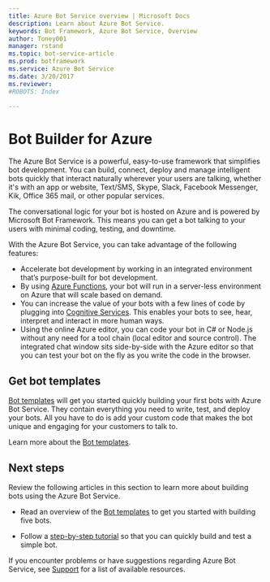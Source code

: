 ```yaml
---
title: Azure Bot Service overview | Microsoft Docs
description: Learn about Azure Bot Service.
keywords: Bot Framework, Azure Bot Service, Overview
author: Toney001
manager: rstand
ms.topic: bot-service-article
ms.prod: botframework
ms.service: Azure Bot Service
ms.date: 3/20/2017
ms.reviewer: 
#ROBOTS: Index

---
```


# Bot Builder for Azure

The Azure Bot Service is a powerful, easy-to-use framework that simplifies bot development. You can build, connect, deploy and manage intelligent bots quickly that interact naturally wherever your users are talking, whether it's with an app or website, Text/SMS, Skype, Slack, Facebook Messenger, Kik, Office 365 mail, or other popular services. 

The conversational logic for your bot is hosted on Azure and is powered by Microsoft Bot Framework. This means you can get a bot talking to your users with minimal coding, testing, and downtime.

With the Azure Bot Service, you can take advantage of the following features: 

- Accelerate bot development by working in an integrated environment that’s purpose-built for bot development.
- By using <a href="https://docs.microsoft.com/en-us/azure/azure-functions/">Azure Functions</a>, your bot will run in a server-less environment on Azure that will scale based on demand.
- You can increase the value of your bots with a few lines of code by plugging into <a href="https://www.microsoft.com/cognitive-services/en-US/sign-up?ReturnUrl=/cognitive-services/en-us/subscriptions" target="_blank">Cognitive Services</a>. This enables your bots to see, hear, interpret and interact in more human ways.
- Using the online Azure editor, you can code your bot in C# or Node.js without any need for a tool chain (local editor and source control). The integrated chat window sits side-by-side with the Azure editor so that you can test your bot on the fly as you write the code in the browser.


## Get bot templates

[Bot templates](bot-framework-azure-templates-overview.md) will get you started quickly building your first bots with Azure Bot Service. They contain everything you need to write, test, and deploy your bots. All you have to do is add your custom code that makes the bot unique and engaging for your customers to talk to.

Learn more about the [Bot templates](bot-framework-azure-templates-overview.md).


## Next steps


Review the following articles in this section to learn more about building bots using the Azure Bot Service.

- Read an overview of the [Bot templates](bot-framework-azure-templates-overview.md) to get you started with building five bots.

- Follow a [step-by-step tutorial](bot-framework-azure-getstarted.md) so that you can quickly build and test a simple bot.

If you encounter problems or have suggestions regarding Azure Bot Service, 
see [Support](bot-framework-resources-support.md) for a list of available resources. 
